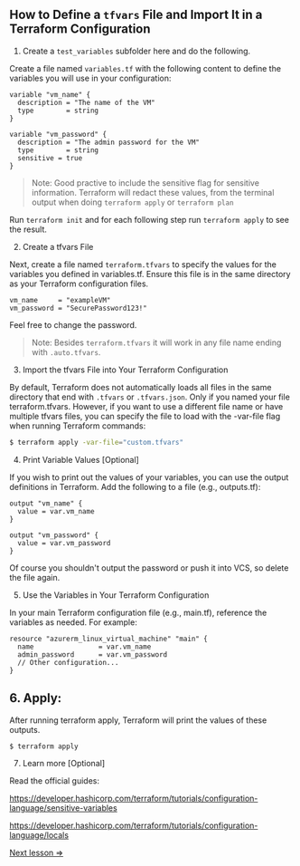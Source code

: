 ## How to Define a `tfvars` File and Import It in a Terraform Configuration



1. Create a `test_variables` subfolder here and do the following. 

Create a file named `variables.tf` with the following content to define the variables you will use in your configuration:

```hcl
variable "vm_name" {
  description = "The name of the VM"
  type        = string
}

variable "vm_password" {
  description = "The admin password for the VM"
  type        = string
  sensitive = true
}
```

> Note: Good practive to include the sensitive flag for sensitive information. Terraform will redact these values, from the terminal output when doing  `terraform apply` or `terraform plan`

Run `terraform init` and for each following step run `terraform apply` to see the result. 

2. Create a tfvars File

Next, create a file named `terraform.tfvars` to specify the values for the variables you defined in variables.tf. Ensure this file is in the same directory as your Terraform configuration files.

```hcl
vm_name     = "exampleVM"
vm_password = "SecurePassword123!"
```
Feel free to change the password. 

> Note: Besides `terraform.tfvars` it will work in any file name ending with `.auto.tfvars`.

3.  Import the tfvars File into Your Terraform Configuration

By default, Terraform does not automatically loads all files in the same directory that end with `.tfvars` or `.tfvars.json`. Only if you named your file terraform.tfvars. However, if you want to use a different file name or have multiple tfvars files, you can specify the file to load with the -var-file flag when running Terraform commands:

```bash
$ terraform apply -var-file="custom.tfvars"
```


4. Print Variable Values [Optional]

If you wish to print out the values of your variables, you can use the output definitions in Terraform. Add the following to a file (e.g., outputs.tf):

```hcl
output "vm_name" {
  value = var.vm_name
}

output "vm_password" {
  value = var.vm_password
}
```

Of course you shouldn't output the password or push it into VCS, so delete the file again. 

5. Use the Variables in Your Terraform Configuration

In your main Terraform configuration file (e.g., main.tf), reference the variables as needed. For example:

```hcl
resource "azurerm_linux_virtual_machine" "main" {
  name                = var.vm_name
  admin_password      = var.vm_password
  // Other configuration...
}
```

## 6. Apply:

After running terraform apply, Terraform will print the values of these outputs.


```bash
$ terraform apply
```

7. Learn more [Optional]

Read the official guides:

https://developer.hashicorp.com/terraform/tutorials/configuration-language/sensitive-variables

https://developer.hashicorp.com/terraform/tutorials/configuration-language/locals


[Next lesson =>](./04._Solve_Security_issue.md)